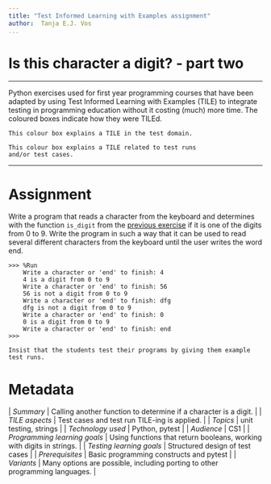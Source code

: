 ```yaml
---
title: "Test Informed Learning with Examples assignment"
author:  Tanja E.J. Vos
...
```


# Is this character a digit? - part two



------------------------------------------------------------------------

Python exercises used for first year programming courses that
have been adapted by using Test Informed Learning with Examples (TILE)
to integrate testing in programming education without it costing (much)
more time. The coloured boxes indicate how they were TILEd.

```testdomaintile
This colour box explains a TILE in the test domain.
```

```testruntile
This colour box explains a TILE related to test runs 
and/or test cases.
```
------------------------------------------------------------------------

# Assignment

Write a program that reads a character from the keyboard and
determines with the function `is_digit` from the [previous exercise](assignment-51.md)
if it is one of the digits from 0 to 9. Write the program in such a
way that it can be used to read several different characters from
the keyboard until the user writes the word end.

```small
>>> %Run 
    Write a character or 'end' to finish: 4
    4 is a digit from 0 to 9
    Write a character or 'end' to finish: 56
    56 is not a digit from 0 to 9
    Write a character or 'end' to finish: dfg
    dfg is not a digit from 0 to 9
    Write a character or 'end' to finish: 0
    0 is a digit from 0 to 9
    Write a character or 'end' to finish: end
>>>    
```

```testruntile
Insist that the students test their programs by giving them example
test runs.
```


# Metadata

| *Summary*                     | Calling another function to determine if a character is a digit. |
| *TILE aspects*                | Test cases and test run TILE-ing is applied. |
| *Topics*                      | unit testing, strings |
| *Technology used*             | Python, pytest |
| *Audience*                    | CS1 |
| *Programming learning goals*  | Using functions that return booleans, working with digits in strings. |
| *Testing learning goals*      | Structured design of test cases |
| *Prerequisites*               | Basic programming constructs and pytest |
| *Variants*                    | Many options are possible, including porting to other programming languages. |    